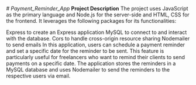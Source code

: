 _# Payment_Reminder_App_
**Project Description**
The project uses JavaScript as the primary language and Node.js for the server-side and HTML, CSS for the frontend. It leverages the following packages for its functionalities:

Express to create an Express application
MySQL to connect to and interact with the database.
Cors to handle cross-origin resource sharing
Nodemailer to send emails
In this application, users can schedule a payment reminder and set a specific date for the reminder to be sent. This feature is particularly useful for freelancers who want to remind their clients to send payments on a specific date. The application stores the reminders in a MySQL database and uses Nodemailer to send the reminders to the respective users via email.
